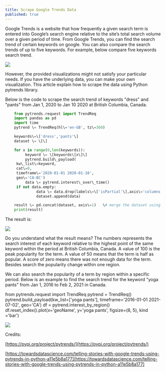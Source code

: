 ```yaml
---
title: Scrape Google Trends Data
published: true
---
```

Google Trends is a website that how frequently a given search term is entered into Google’s search engine relative to the site’s total search volume over a given period of time. From Google Trends, you can find the search trend of certain keywords on google. You can also compare the search trends of up to five keywords. For example, below compare five keywords search trend.

![](https://static.wixstatic.com/media/456b92_a9ad12973d384973b0ac2c0dbe63c65d~mv2.png/v1/fill/w_740,h_443,al_c,q_95/456b92_a9ad12973d384973b0ac2c0dbe63c65d~mv2.webp)

However, the provided visualizations might not satisfy your particular needs. If you have the underlying data, you can make your own visualization. This article explain how to scrape the data using Python pytrends library.

Below is the code to scrape the search trend of keywords "dress" and "pants" from Jan 1, 2020 to Jan 10 2020 at British Columbia, Canada.

```python
    from pytrends.request import TrendReq
    import pandas as pd
    import time
    pytrend \= TrendReq(hl\='en-GB', tz\=360)

    keywords\=\['dress','pants'\]
    dataset \= \[\]

    for x in range(0,len(keywords)):
         keyword \= \[keywords\[x\]\]
         pytrend.build\_payload(
     kw\_list\=keyword,
     cat\=0,
     timeframe\='2020-01-01 2020-01-10',
     geo\='CA-BC')
         data \= pytrend.interest\_over\_time()
     if not data.empty:
              data \= data.drop(labels\=\['isPartial'\],axis\='columns')   \# thhis 
              dataset.append(data)

    result \= pd.concat(dataset, axis\=1)   \# merge the dataset using first column as reference
    print(result) 
```

The result is:

![](https://static.wixstatic.com/media/456b92_a9cad9b5113142aebec54294be40953a~mv2.png/v1/fill/w_200,h_208,al_c,q_95/456b92_a9cad9b5113142aebec54294be40953a~mv2.webp)

Do you understand what the result means? The numbers represents the search interest of each keyword relative to the highest point of the same keyword within the period at British Columbia, Canada. A value of 100 is the peak popularity for the term. A value of 50 means that the term is half as popular. A score of zero means there was not enough data for the term. Besides search the popularity change within one region.

We can also search the popularity of a term by region within a specific period. Below is an example to find the search trend for the keyword "yoga pants" from Jan 1, 2016 to Feb 2, 2021 in Canada.

 from pytrends.request import TrendReq
pytrend \= TrendReq()
pytrend.build\_payload(kw\_list\=\['yoga pants'\], timeframe\='2016-01-01 2021-07-02', geo\='CA')
df \= pytrend.interest\_by\_region()
df.reset\_index().plot(x\='geoName', y\='yoga pants', figsize\=(8, 5), kind \='bar')

![](https://static.wixstatic.com/media/456b92_cf86036c97ea4726bb80b8effcbc7565~mv2.png/v1/fill/w_360,h_490,al_c,q_95/456b92_cf86036c97ea4726bb80b8effcbc7565~mv2.webp)

Credits:

[https://pypi.org/project/pytrends/](https://pypi.org/project/pytrends/)

[https://towardsdatascience.com/telling-stories-with-google-trends-using-pytrends-in-python-a11e5b8a177](https://towardsdatascience.com/telling-stories-with-google-trends-using-pytrends-in-python-a11e5b8a177)
